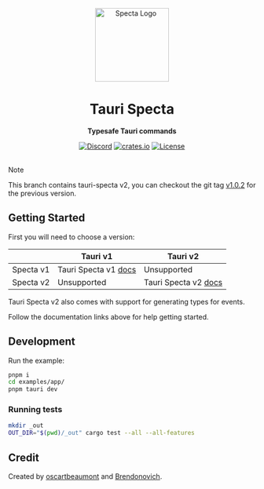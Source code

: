 <div align="center">
    <img height="150" src=".github/logo.png" alt="Specta Logo"></img>
    <h1>Tauri Specta</h1>
    <p><b>Typesafe Tauri commands</b></p>
    <a href="https://discord.gg/4V9M5sksw8"><img src="https://img.shields.io/discord/1011665225809924136?style=flat-square" alt="Discord"></a>
    <a href="https://crates.io/crates/tauri-specta"><img src="https://img.shields.io/crates/v/tauri-specta.svg?style=flat-square"
    alt="crates.io" /></a>
    <a href="/LICENSE.md"><img src="https://img.shields.io/crates/l/tauri-specta?style=flat-square" alt="License"></a>
</div>

<br>

> [!NOTE]  
> This branch contains tauri-specta v2, you can checkout the git tag [v1.0.2](https://github.com/oscartbeaumont/tauri-specta/tree/v1.0.2) for the previous version.

## Getting Started

First you will need to choose a version:

|           | Tauri v1                             | Tauri v2                             |
| --------- | ------------------------------------ | ------------------------------------ |
| Specta v1 | Tauri Specta v1 [docs](https://docs.rs/tauri-specta/%5E1.0.2/tauri_specta/index.html) | Unsupported                          |
| Specta v2 | Unsupported                          | Tauri Specta v2 [docs](https://docs.rs/tauri-specta/^2.0.0-rc.11/tauri_specta/index.html) |

Tauri Specta v2 also comes with support for generating types for events.

Follow the documentation links above for help getting started.

## Development

Run the example:

```bash
pnpm i
cd examples/app/
pnpm tauri dev
```

### Running tests

```bash
mkdir _out
OUT_DIR="$(pwd)/_out" cargo test --all --all-features
```

## Credit

Created by [oscartbeaumont](https://github.com/oscartbeaumont) and [Brendonovich](https://github.com/brendonovich).
